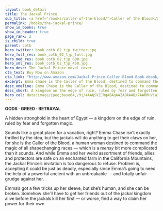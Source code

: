 ```yaml
---
layout: book_detail
title: The Jackal Prince
sub_title: <a href="/books/caller-of-the-blood/">Caller of the Blood</a> · Book 2
permalink: /books/the-jackal-prince/
show_in_books: true
show_in_header: true
page_rank: 2
is_child: true
parent: cotb
hero_twitter: book_cotb_02_tjp_twitter.jpg
hero_full_res: book_cotb_02_tjp_full.jpg
hero_med_res: book_cotb_02_tjp_600.jpg
hero_sml_res: book_cotb_02_tjp_450.jpg
hero_desc: The Jackal Prince novel cover
cta_text: Buy Now on Amazon
cta_link: "http://www.amazon.com/Jackal-Prince-Caller-Blood-Book-ebook/dp/B019046Z82/"
excerpt: Emma Chase is the Caller of the Blood, destined to command the magic of all shapechanging races — if the jackals don’t kill her first.
desc_oneline: Emma Chase is the Caller of the Blood, destined to command the magic of all shapechanging races — if the jackals don’t kill her first.
desc_short: A kingdom on the edge of ruin, ruled by fear and forgotten magic. The jackals will do anything to get their claws on Emma Chase, for she is the Caller of the Blood, a human woman destined to command the magic of all shapechanging races. That’s if the jackal prince doesn’t kill her — or worse.
hero_col: data:image/jpeg;base64,/9j/4AAQSkZJRgABAgAAZABkAAD/7AARRHVja3kAAQAEAAAAPAAA/+4ADkFkb2JlAGTAAAAAAf/bAIQABgQEBAUEBgUFBgkGBQYJCwgGBggLDAoKCwoKDBAMDAwMDAwQDA4PEA8ODBMTFBQTExwbGxscHx8fHx8fHx8fHwEHBwcNDA0YEBAYGhURFRofHx8fHx8fHx8fHx8fHx8fHx8fHx8fHx8fHx8fHx8fHx8fHx8fHx8fHx8fHx8fHx8f/8AAEQgABgAEAwERAAIRAQMRAf/EAF4AAQAAAAAAAAAAAAAAAAAAAAcBAQEAAAAAAAAAAAAAAAAAAAMFEAABAgYDAAAAAAAAAAAAAAATEhUAEVFhMgOiFAYRAAEDBQAAAAAAAAAAAAAAAAARITFBsRJSA//aAAwDAQACEQMRAD8AOu/4lqU2bltuBdBDzqoguSbQSPNSxn21sf/Z
---
```


__GODS &middot; GREED &middot; BETRAYAL__

A hidden stronghold in the heart of Egypt &mdash; a kingdom on the edge of ruin, ruled by fear and forgotten magic. 

Sounds like a great place for a vacation, right? Emma Chase isn’t exactly thrilled by the idea, but the jackals will do anything to get their claws on her, for she is the Caller of the Blood, a human woman destined to command the magic of all shapechanging races &mdash; which is a _teensy_ bit more complicated than it sounds. And while Emma and her weird assortment of friends, allies and protectors are safe on an enchanted farm in the California Mountains, the Jackal Prince’s invitation is too dangerous to refuse. Problem is, accepting it could be just as deadly, especially since Emma’s going to need the help of a powerful ancient with an unbreakable &mdash; and totally unfair &mdash; grudge against her.

Emma’s got a few tricks up her sleeve, but she’s human, and she can be broken. Somehow she’ll have to get her friends out of the jackal kingdom alive before the jackals kill her first &mdash; or worse, find a way to claim her power for their own. 
